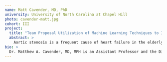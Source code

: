 ```yaml
---
name: Matt Cavender, MD, PhD
university: University of North Carolina at Chapel Hill
photo: cavender-matt.jpg
cohort: III
project:
  title: "Team Proposal Utilization of Machine Learning Techniques to Identify Clinical and Genetic Determinants of Calcific Aortic Valve Disease"
  abstract: >
    Aortic stenosis is a frequent cause of heart failure in the elderly that occurs when deposition of calcium on the aortic valve prevents mobility of the valve and diminishes the flow across the valve. Our central hypothesis is that patients with aortic sclerosis have characteristics and genetic polymorphisms that differ from patients without aortic sclerosis and that these differences can be identified using machine learning techniques. We aim to 1) Develop a cross-study cohort (approximately 17,000 patients) by harmonizing data from multiple cardiovascular studies; 2) Identify individual demographic and clinical factors associated with aortic sclerosis with various machine learning methods, including regression and random forests. 3) Determine whether identified factors, including genetic polymorphisms related to lipid metabolism, lipoprotein (a), and coronary artery disease have collinearity or cluster together. Achievement of these aims will add considerable insight in the mechanisms responsible for the development of aortic stenosis and result in pooled, harmonized datasets available for future analyses. The tools built to evaluate clustering and independent relationships will be made available as scalable workflows accessible to the BDC research community.
bio: >
  Dr. Matthew A. Cavender, MD, MPH is an Assistant Professor and the Director of the Cardiology Clinical Outcomes Group and Co-Director of Cardiovascular Clinical Trials at the University of North Carolina in Chapel Hill, NC. He received his medical degree from the University of Alabama School of Medicine and a Master’s of Public Health from the Harvard School of Public Health.  His research efforts are focused on the effectiveness of existing treatment strategies and therapies for patients with cardiovascular disease, the impact of diabetes on cardiovascular events among patients with coronary artery disease, and pharmacologic and interventional strategies to improve outcomes in patients with diabetes and atherosclerosis.
---
```

